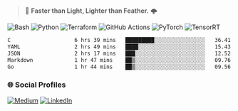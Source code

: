 > :rocket: **Faster than Light, Lighter than Feather.** 🌩️

![Bash](https://img.shields.io/badge/bash-%23121011.svg?style=for-the-badge&logo=gnu-bash&logoColor=white)
![Python](https://img.shields.io/badge/python-3670A0?style=for-the-badge&logo=python&logoColor=ffdd54)
![Terraform](https://img.shields.io/badge/terraform-%235835CC.svg?style=for-the-badge&logo=terraform&logoColor=white)
![GitHub Actions](https://img.shields.io/badge/Github%20Actions-%232671E5.svg?style=for-the-badge&logo=githubactions&logoColor=white)
![PyTorch](https://img.shields.io/badge/torch-%23EE4C2C.svg?style=for-the-badge&logo=pytorch&logoColor=white)
![TensorRT](https://img.shields.io/badge/tensorrt-%234A7C12.svg?style=for-the-badge&logo=nvidia&logoColor=white)
  
<!--START_SECTION:waka-->

```txt
C                    6 hrs 39 mins   █████████░░░░░░░░░░░░░░░░   36.41 %
YAML                 2 hrs 49 mins   ████░░░░░░░░░░░░░░░░░░░░░   15.43 %
JSON                 2 hrs 17 mins   ███░░░░░░░░░░░░░░░░░░░░░░   12.52 %
Markdown             1 hr 47 mins    ██▒░░░░░░░░░░░░░░░░░░░░░░   09.76 %
Go                   1 hr 44 mins    ██▒░░░░░░░░░░░░░░░░░░░░░░   09.56 %
```

<!--END_SECTION:waka-->

### 🌐 Social Profiles

<a href="https://medium.com/@shinjeongtae">![Medium](https://img.shields.io/badge/Medium-12100E?style=for-the-badge&logo=medium&logoColor=white)</a> <a href="https://www.linkedin.com/in/jungtae-shin-3137781a8/">![LinkedIn](https://img.shields.io/badge/linkedin-%230077B5.svg?style=for-the-badge&logo=linkedin&logoColor=white)</a>
